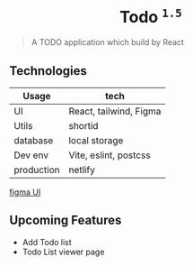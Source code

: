 <h1 align="center">Todo <sup><code>1.5</code></sup></h1>

> A TODO application which build by React

## Technologies
Usage  | tech
------------- | -------------
UI  | React, tailwind, Figma
Utils  | shortid
database | local storage
Dev env | Vite, eslint, postcss
production | netlify

[figma UI](https://www.figma.com/file/pooOEE9h3Hg12p5C5wDGUv/Todo?node-id=0%3A1)

## Upcoming Features
 - Add Todo list
 - Todo List viewer page